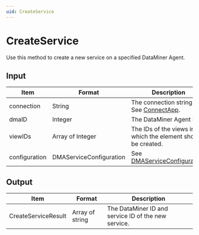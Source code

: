 ```yaml
---
uid: CreateService
---
```


# CreateService

Use this method to create a new service on a specified DataMiner Agent.

## Input

| Item          | Format                   | Description                                                                         |
|---------------|--------------------------|-------------------------------------------------------------------------------------|
| connection    | String                   | The connection string. See [ConnectApp](xref:ConnectApp).                           |
| dmaID         | Integer                  | The DataMiner Agent ID.                                                             |
| viewIDs       | Array of Integer         | The IDs of the views in which the element should be created.                        |
| configuration | DMAServiceConfiguration | See [DMAServiceConfiguration](xref:DMAServiceConfiguration). |

## Output

| Item                | Format          | Description                                         |
|---------------------|-----------------|-----------------------------------------------------|
| CreateServiceResult | Array of string | The DataMiner ID and service ID of the new service. |
